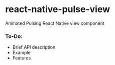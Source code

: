 # react-native-pulse-view

Animated Pulsing React Native view component

### To-Do:

* Brief API description
* Example
* Features
